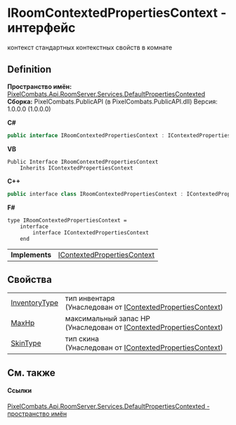 # IRoomContextedPropertiesContext - интерфейс


контекст стандартных контекстных свойств в комнате



## Definition
**Пространство имён:** <a href="799af8ab-53d4-0ebd-f4eb-cde8029e7e44">PixelCombats.Api.RoomServer.Services.DefaultPropertiesContexted</a>  
**Сборка:** PixelCombats.PublicAPI (в PixelCombats.PublicAPI.dll) Версия: 1.0.0.0 (1.0.0.0)

**C#**
``` C#
public interface IRoomContextedPropertiesContext : IContextedPropertiesContext
```
**VB**
``` VB
Public Interface IRoomContextedPropertiesContext
	Inherits IContextedPropertiesContext
```
**C++**
``` C++
public interface class IRoomContextedPropertiesContext : IContextedPropertiesContext
```
**F#**
``` F#
type IRoomContextedPropertiesContext = 
    interface
        interface IContextedPropertiesContext
    end
```

<table><tr><td><strong>Implements</strong></td><td><a href="28a70a07-01d2-1fac-77fc-a5d48d8d06d2">IContextedPropertiesContext</a></td></tr>
</table>



## Свойства
<table>
<tr>
<td><a href="c7b66b33-d4c2-41ee-fc38-a5b4ec57bb54">InventoryType</a></td>
<td>тип инвентаря<br />(Унаследован от <a href="28a70a07-01d2-1fac-77fc-a5d48d8d06d2">IContextedPropertiesContext</a>)</td></tr>
<tr>
<td><a href="f92099a1-7fb7-48e0-2bb6-2fb46655ad8e">MaxHp</a></td>
<td>максимальный запас HP<br />(Унаследован от <a href="28a70a07-01d2-1fac-77fc-a5d48d8d06d2">IContextedPropertiesContext</a>)</td></tr>
<tr>
<td><a href="5e428607-6c92-fab8-588a-0a8899c30361">SkinType</a></td>
<td>тип скина<br />(Унаследован от <a href="28a70a07-01d2-1fac-77fc-a5d48d8d06d2">IContextedPropertiesContext</a>)</td></tr>
</table>

## См. также


#### Ссылки
<a href="799af8ab-53d4-0ebd-f4eb-cde8029e7e44">PixelCombats.Api.RoomServer.Services.DefaultPropertiesContexted - пространство имён</a>  
